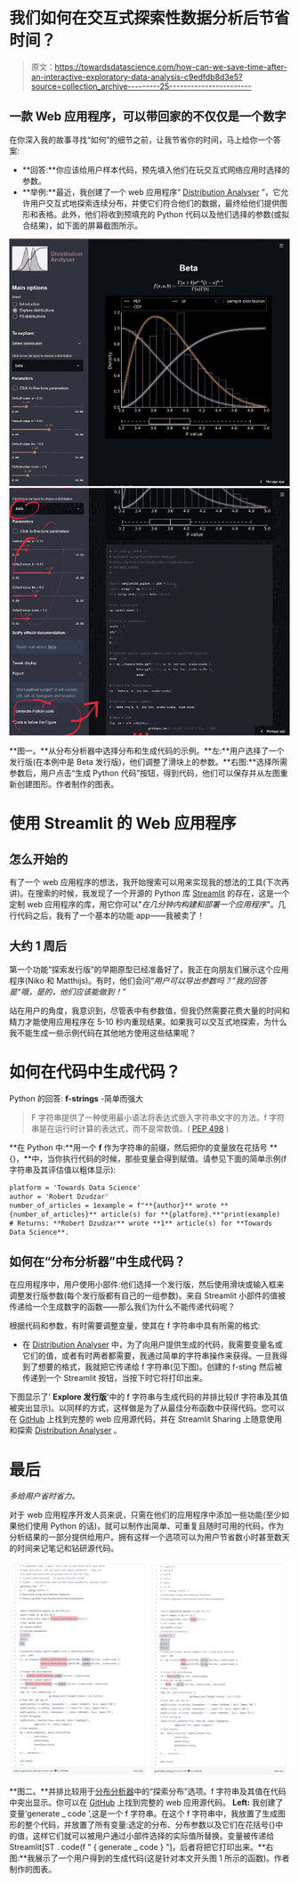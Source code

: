 # 我们如何在交互式探索性数据分析后节省时间？

> 原文：<https://towardsdatascience.com/how-can-we-save-time-after-an-interactive-exploratory-data-analysis-c9edfdb8d3e5?source=collection_archive---------25----------------------->

## 一款 Web 应用程序，可以带回家的不仅仅是一个数字

在你深入我的故事寻找“如何”的细节之前，让我节省你的时间，马上给你一个答案:

*   **回答:**你应该给用户样本代码，预先填入他们在玩交互式网络应用时选择的参数。
*   **举例:**最近，我创建了一个 web 应用程序“ [Distribution Analyser](https://share.streamlit.io/rdzudzar/distributionanalyser/main/main.py) ”，它允许用户交互式地探索连续分布，并使它们符合他们的数据，最终给他们提供图形和表格。此外，他们将收到预填充的 Python 代码以及他们选择的参数(或拟合结果)，如下面的屏幕截图所示。

![](img/ef509edb7f7e8676e006a873c79e90c2.png)![](img/977c5e45ea17bcc792f41dc5b67eedba.png)

**图一。**从分布分析器中选择分布和生成代码的示例。**左:**用户选择了一个发行版(在本例中是 Beta 发行版)，他们调整了滑块上的参数。**右图:**选择所需参数后，用户点击“生成 Python 代码”按钮，得到代码，他们可以保存并从左图重新创建图形。作者制作的图表。

# 使用 Streamlit 的 Web 应用程序

## 怎么开始的

有了一个 web 应用程序的想法，我开始搜索可以用来实现我的想法的工具(下次再讲)。在搜索的时候，我发现了一个开源的 Python 库 [Streamlit](https://streamlit.io/) 的存在，这是一个定制 web 应用程序的库，用它你可以"*在几分钟内构建和部署一个应用程序"*。几行代码之后，我有了一个基本的功能 app——我被卖了！

## 大约 1 周后

第一个功能“探索发行版”的早期原型已经准备好了，我正在向朋友们展示这个应用程序(Niko 和 Matthijs)。有时，他们会问“*用户可以导出参数吗？”我的回答是“哦，是的，他们应该能做到！”*

站在用户的角度，我意识到，尽管表中有参数值，但我仍然需要花费大量的时间和精力才能使用应用程序在 5-10 秒内重现结果。如果我可以交互式地探索，为什么我不能生成一些示例代码在其他地方使用这些结果呢？

# 如何在代码中生成代码？

Python 的回答: **f-strings** -简单而强大

> F 字符串提供了一种使用最小语法将表达式嵌入字符串文字的方法。f 字符串是在运行时计算的表达式，而不是常数值。( [PEP 498](https://www.python.org/dev/peps/pep-0498/#:~:text=F%2Dstrings%20provide%20a%20way,literals%2C%20using%20a%20minimal%20syntax.&text=In%20Python%20source%20code%2C%20an,are%20replaced%20with%20their%20values.) )

**在 Python 中:**用一个 **f** 作为字符串的前缀，然后把你的变量放在花括号 **{}，**中，当你执行代码的时候，那些变量会得到赋值。请参见下面的简单示例(f 字符串及其评估值以粗体显示):

```
platform = 'Towards Data Science'
author = 'Robert Dzudzar'
number_of_articles = 1example = f"**{author}** wrote **{number_of_articles}** article(s) for **{platform}.**"print(example)
# Returns: **Robert Dzudzar** wrote **1** article(s) for **Towards Data Science**.
```

## 如何在“分布分析器”中生成代码？

在应用程序中，用户使用小部件:他们选择一个发行版，然后使用滑块或输入框来调整发行版参数(每个发行版都有自己的一组参数)。来自 Streamlit 小部件的值被传递给一个生成数字的函数——那么我们为什么不能传递代码呢？

根据代码和参数，有时需要调整变量，使其在 f 字符串中具有所需的格式:

*   在 [Distribution Analyser](https://share.streamlit.io/rdzudzar/distributionanalyser/main/main.py) 中，为了向用户提供生成的代码，我需要变量名或它们的值，或者有时两者都需要，我通过简单的字符串操作来获得。一旦我得到了想要的格式，我就把它传递给 f 字符串(见下图)。创建的 f-sting 然后被传递到一个 Streamlit 按钮，当按下时它将打印出来。

下图显示了' **Explore 发行版**'中的 f 字符串与生成代码的并排比较(f 字符串及其值被突出显示)。以同样的方式，这样做是为了从最佳分布函数中获得代码。您可以在 [GitHub](https://github.com/rdzudzar/DistributionAnalyser) 上找到完整的 web 应用源代码，并在 Streamlit Sharing 上随意使用和探索 [Distribution Analyser](https://share.streamlit.io/rdzudzar/distributionanalyser/main/main.py) 。

# 最后

*多给用户省时省力。*

对于 web 应用程序开发人员来说，只需在他们的应用程序中添加一些功能(至少如果他们使用 Python 的话)，就可以制作出简单、可重复且随时可用的代码，作为分析结果的一部分提供给用户。拥有这样一个选项可以为用户节省数小时甚至数天的时间来记笔记和钻研源代码。

![](img/1ef9af521c2e0e391f6eed3fb91ecaaa.png)

**图二。**并排比较用于[分布分析器](https://share.streamlit.io/rdzudzar/distributionanalyser/main/main.py)中的“探索分布”选项。f 字符串及其值在代码中突出显示。你可以在 [GitHub](https://github.com/rdzudzar/DistributionAnalyser) 上找到完整的 web 应用源代码。 **Left:** 我创建了变量‘generate _ code ’,这是一个 f 字符串。在这个 f 字符串中，我放置了生成图形的整个代码，并放置了所有变量:选定的分布、分布参数以及它们在花括号{}中的值，这样它们就可以被用户通过小部件选择的实际值所替换。变量被传递给 Streamlit[ST . code(f " { generate _ code } "]，后者将把它打印出来。**右图:**我展示了一个用户得到的生成代码(这是针对本文开头图 1 所示的函数)。作者制作的图表。